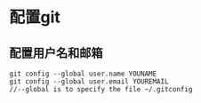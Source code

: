 # 配置git 

## 配置用户名和邮箱

```
git config --global user.name YOUNAME
git config --global user.email YOUREMAIL
//--global is to specify the file ~/.gitconfig
```




